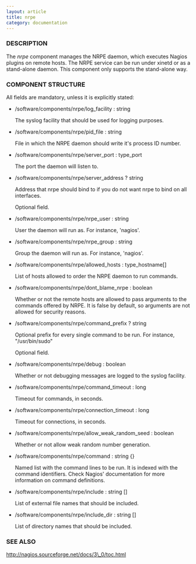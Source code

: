 ```yaml
---
layout: article
title: nrpe
category: documentation
---
```

### DESCRIPTION

The _nrpe_ component manages the NRPE daemon, which executes Nagios
plugins on remote hosts. The NRPE service can be run under xinetd or
as a stand-alone daemon. This component only supports the stand-alone
way.

### COMPONENT STRUCTURE

All fields are mandatory, unless it is explicitly stated:

- /software/components/nrpe/log\_facility : string

    The syslog facility that should be used for logging purposes.

- /software/components/nrpe/pid\_file : string

    File in which the NRPE daemon should write it's process ID number.

- /software/components/nrpe/server\_port : type\_port

    The port the daemon will listen to.

- /software/components/nrpe/server\_address ? string

    Address that nrpe should bind to if you do not want nrpe to bind on all interfaces.

    Optional field.

- /software/components/nrpe/nrpe\_user : string

    User the daemon will run as. For instance, 'nagios'.

- /software/components/nrpe/nrpe\_group : string

    Group the daemon will run as. For instance, 'nagios'.

- /software/components/nrpe/allowed\_hosts : type\_hostname\[\]

    List of hosts allowed to order the NRPE daemon to run commands.

- /software/components/nrpe/dont\_blame\_nrpe : boolean

    Whether or not the remote hosts are allowed to pass arguments to the
    commands offered by NRPE. It is false by default, so arguments are not
    allowed for security reasons.

- /software/components/nrpe/command\_prefix ? string

    Optional prefix for every single command to be run. For instance,
    "/usr/bin/sudo"

    Optional field.

- /software/components/nrpe/debug : boolean

    Whether or not debugging messages are logged to the syslog facility.

- /software/components/nrpe/command\_timeout : long

    Timeout for commands, in seconds.

- /software/components/nrpe/connection\_timeout : long

    Timeout for connections, in seconds.

- /software/components/nrpe/allow\_weak\_random\_seed : boolean

    Whether or not allow weak random number generation.

- /software/components/nrpe/command : string {}

    Named list with the command lines to be run. It is indexed with the
    command identifiers. Check Nagios' documentation for more information
    on command definitions.

- /software/components/nrpe/include : string \[\]

    List of external file names that should be included. 

- /software/components/nrpe/include\_dir : string \[\]

    List of directory names that should be included.

### SEE ALSO

http://nagios.sourceforge.net/docs/3\_0/toc.html
